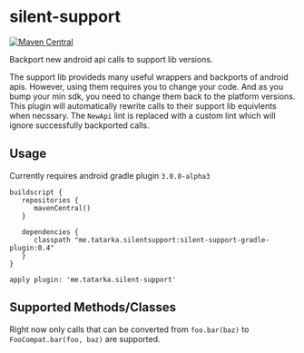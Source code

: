 # silent-support

[![Maven Central](https://maven-badges.herokuapp.com/maven-central/me.tatarka.silentsupport/silent-support/badge.svg?style=flat)](https://maven-badges.herokuapp.com/maven-central/me.tatarka.silentsupport/silent-support)

Backport new android api calls to support lib versions.

The support lib provideds many useful wrappers and backports of android apis. However, using them requires 
you to change your code. And as you bump your min sdk, you need to change them back to the platform versions.
This plugin will automatically rewrite calls to their support lib equivlents when necssary. The `NewApi` lint
is replaced with a custom lint which will ignore successfully backported calls.

## Usage

Currently requires android gradle plugin `3.0.0-alpha3`

```
buildscript {
   repositories {
      mavenCentral()
   }

   dependencies {
      classpath "me.tatarka.silentsupport:silent-support-gradle-plugin:0.4"
   }
}

apply plugin: 'me.tatarka.silent-support'
```

## Supported Methods/Classes

Right now only calls that can be converted from `foo.bar(baz)` to `FooCompat.bar(foo, baz)` are supported.
